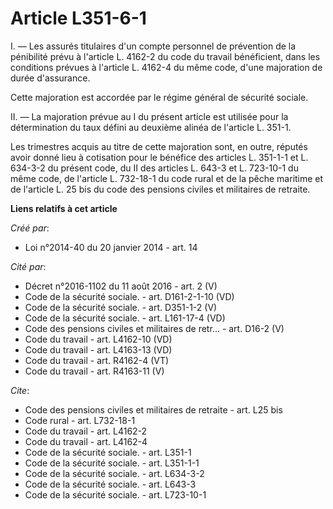 # Article L351-6-1

I. ― Les assurés titulaires d'un compte personnel de prévention de la pénibilité prévu à l'article L. 4162-2 du code du
travail bénéficient, dans les conditions prévues à l'article L. 4162-4 du même code, d'une majoration de durée d'assurance. 

Cette majoration est accordée par le régime général de sécurité sociale. 

II. ― La majoration prévue au I du présent article est utilisée pour la détermination du taux défini au deuxième alinéa de
l'article L. 351-1. 

Les trimestres acquis au titre de cette majoration sont, en outre, réputés avoir donné lieu à cotisation pour le bénéfice des
articles L. 351-1-1 et L. 634-3-2 du présent code, du II des articles L. 643-3 et L. 723-10-1 du même code, de l'article L.
732-18-1 du code rural et de la pêche maritime et de l'article L. 25 bis du code des pensions civiles et militaires de
retraite.

**Liens relatifs à cet article**

_Créé par_:

  - Loi n°2014-40 du 20 janvier 2014 - art. 14

_Cité par_:

  - Décret n°2016-1102 du 11 août 2016 - art. 2 (V)
  - Code de la sécurité sociale. - art. D161-2-1-10 (VD)
  - Code de la sécurité sociale. - art. D351-1-2 (V)
  - Code de la sécurité sociale. - art. L161-17-4 (VD)
  - Code des pensions civiles et militaires de retr... - art. D16-2 (V)
  - Code du travail - art. L4162-10 (VD)
  - Code du travail - art. L4163-13 (VD)
  - Code du travail - art. R4162-4 (VT)
  - Code du travail - art. R4163-11 (V)

_Cite_:

  - Code des pensions civiles et militaires de retraite - art. L25 bis
  - Code rural - art. L732-18-1
  - Code du travail - art. L4162-2
  - Code du travail - art. L4162-4
  - Code de la sécurité sociale. - art. L351-1
  - Code de la sécurité sociale. - art. L351-1-1
  - Code de la sécurité sociale. - art. L634-3-2
  - Code de la sécurité sociale. - art. L643-3
  - Code de la sécurité sociale. - art. L723-10-1

